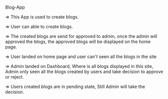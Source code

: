 Blog-App

=> This App is used to create blogs.

=> User can able to create blogs.

=> The created blogs are send for approved to admin, once the admin will approved the blogs, the approved blogs will be displayed on the home page.

=> User landed on home page and user can't seen all the blogs in the site

=> Admin landed on Dashboard, Where is all blogs displayed in this site, Admin only seen all the blogs created by users and take decision to approve or reject.

=> Users created blogs are in pending state, Still Admin will take the decision.
